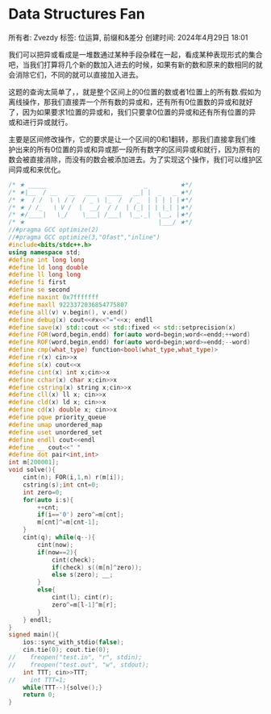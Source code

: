 # Data Structures Fan

所有者: Zvezdy
标签: 位运算, 前缀和&差分
创建时间: 2024年4月29日 18:01

我们可以把异或看成是一堆数通过某种手段杂糅在一起，看成某种表现形式的集合吧，当我们打算将几个新的数加入进去的时候，如果有新的数和原来的数相同的就会消除它们，不同的就可以直接加入进去。

这题的查询太简单了，，就是整个区间上的0位置的数或者1位置上的所有数.假如为离线操作，那我们直接弄一个所有数的异或和，还有所有0位置数的异或和就好了，因为如果要求1位置的异或和，我们只要拿0位置的异或和还有所有位置的异或和进行异或就行。

主要是区间修改操作，它的要求是让一个区间的0和1翻转，那我们直接拿我们维护出来的所有0位置的异或和异或那一段所有数字的区间异或和就行，因为原有的数会被直接消除，而没有的数会被添加进去。为了实现这个操作，我们可以维护区间异或和来优化。

```cpp
/* ★ _____                           _         ★*/
/* ★|__  / __   __   ___   ____   __| |  _   _ ★*/
/* ★  / /  \ \ / /  / _ \ |_  /  / _  | | | | |★*/
/* ★ / /_   \ V /  |  __/  / /  | (_| | | |_| |★*/
/* ★/____|   \_/    \___| /___|  \__._|  \__, |★*/
/* ★                                     |___/ ★*/
//#pragma GCC optimize(2)
//#pragma GCC optimize(3,"Ofast","inline")
#include<bits/stdc++.h>
using namespace std;
#define int long long
#define ld long double
#define ll long long
#define fi first
#define se second
#define maxint 0x7fffffff
#define maxll 9223372036854775807
#define all(v) v.begin(), v.end()
#define debug(x) cout<<#x<<"="<<x; endll
#define save(x) std::cout << std::fixed << std::setprecision(x)
#define FOR(word,begin,endd) for(auto word=begin;word<=endd;++word)
#define ROF(word,begin,endd) for(auto word=begin;word>=endd;--word)
#define cmp(what_type) function<bool(what_type,what_type)>
#define r(x) cin>>x
#define s(x) cout<<x
#define cint(x) int x;cin>>x
#define cchar(x) char x;cin>>x
#define cstring(x) string x;cin>>x
#define cll(x) ll x; cin>>x
#define cld(x) ld x; cin>>x
#define cd(x) double x; cin>>x
#define pque priority_queue
#define umap unordered_map
#define uset unordered_set
#define endll cout<<endl
#define __ cout<<" "
#define dot pair<int,int>
int m[200001];
void solve(){
    cint(n); FOR(i,1,n) r(m[i]);
    cstring(s);int cnt=0;
    int zero=0;
    for(auto i:s){
        ++cnt;
        if(i=='0') zero^=m[cnt];
        m[cnt]^=m[cnt-1];
    }
    cint(q); while(q--){
        cint(now);
        if(now==2){
            cint(check);
            if(check) s((m[n]^zero));
            else s(zero); __;
        }
        else{
            cint(l); cint(r);
            zero^=m[l-1]^m[r];
        }
    } endll;
}    
signed main(){
    ios::sync_with_stdio(false);
    cin.tie(0); cout.tie(0);
//    freopen("test.in", "r", stdin);
//    freopen("test.out", "w", stdout);
    int TTT; cin>>TTT;
//    int TTT=1;
    while(TTT--){solve();}
    return 0;
}

```